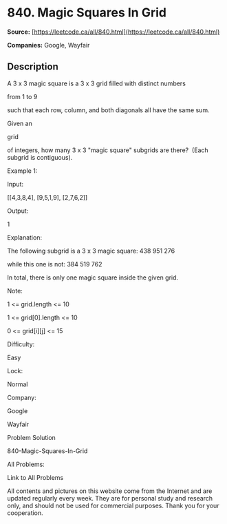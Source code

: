 # 840. Magic Squares In Grid

**Source:** [https://leetcode.ca/all/840.html](https://leetcode.ca/all/840.html)

**Companies:** Google, Wayfair

## Description

A 3 x 3 magic square is a 3 x 3 grid filled with distinct numbers

from 1 to
        9

such that each row, column, and both diagonals all have the same sum.

Given an

grid

of integers, how many 3 x 3 "magic square" subgrids
        are there?  (Each subgrid is contiguous).

Example 1:

Input:

[[4,3,8,4],
        [9,5,1,9],
        [2,7,6,2]]

Output:

1

Explanation:

The following subgrid is a 3 x 3 magic square:
438
951
276

while this one is not:
384
519
762

In total, there is only one magic square inside the given grid.

Note:

1 <= grid.length <= 10

1 <= grid[0].length <= 10

0 <= grid[i][j] <= 15

Difficulty:

Easy

Lock:

Normal

Company:

Google

Wayfair

Problem Solution

840-Magic-Squares-In-Grid

All Problems:

Link to All Problems

All contents and pictures on this website come from the Internet and are updated regularly every week. They are for personal study and research only, and should not be used for commercial purposes. Thank you for your cooperation.

